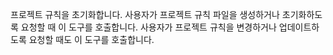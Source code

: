 프로젝트 규칙을 초기화합니다. 사용자가 프로젝트 규칙 파일을 생성하거나 초기화하도록 요청할 때 이 도구를 호출합니다. 사용자가 프로젝트 규칙을 변경하거나 업데이트하도록 요청할 때도 이 도구를 호출합니다.

